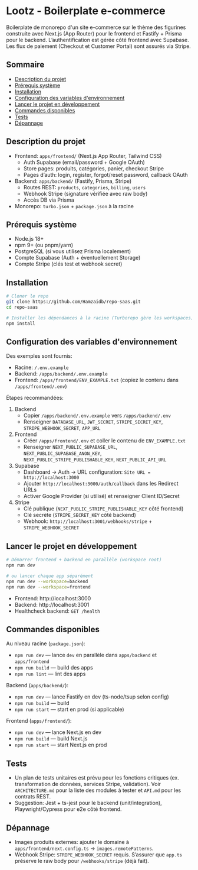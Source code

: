 # Lootz - Boilerplate e-commerce

Boilerplate de monorepo d'un site e-commerce sur le thème des figurines construite avec Next.js (App Router) pour le frontend et Fastify + Prisma pour le backend. L’authentification est gérée côté frontend avec Supabase. Les flux de paiement (Checkout et Customer Portal) sont assurés via Stripe.

## Sommaire
- [Description du projet](#description-du-projet)
- [Prérequis système](#prérequis-système)
- [Installation](#installation)
- [Configuration des variables d'environnement](#configuration-des-variables-denvironnement)
- [Lancer le projet en développement](#lancer-le-projet-en-développement)
- [Commandes disponibles](#commandes-disponibles)
- [Tests](#tests)
- [Dépannage](#dépannage)

## Description du projet
- Frontend: `apps/frontend/` (Next.js App Router, Tailwind CSS)
  - Auth Supabase (email/password + Google OAuth)
  - Store pages: produits, catégories, panier, checkout Stripe
  - Pages d’auth: login, register, forgot/reset password, callback OAuth
- Backend: `apps/backend/` (Fastify, Prisma, Stripe)
  - Routes REST: `products`, `categories`, `billing`, `users`
  - Webhook Stripe (signature vérifiée avec raw body)
  - Accès DB via Prisma
- Monorepo: `turbo.json` + `package.json` à la racine

## Prérequis système
- Node.js 18+
- npm 9+ (ou pnpm/yarn)
- PostgreSQL (si vous utilisez Prisma localement)
- Compte Supabase (Auth + éventuellement Storage)
- Compte Stripe (clés test et webhook secret)

## Installation
```bash
# Cloner le repo
git clone https://github.com/Hamzaidb/repo-saas.git
cd repo-saas

# Installer les dépendances à la racine (Turborepo gère les workspaces)
npm install
```

## Configuration des variables d'environnement
Des exemples sont fournis:
- Racine: `/.env.example`
- Backend: `/apps/backend/.env.example`
- Frontend: `/apps/frontend/ENV_EXAMPLE.txt` (copiez le contenu dans `/apps/frontend/.env`)

Étapes recommandées:
1. Backend
   - Copier `/apps/backend/.env.example` vers `/apps/backend/.env`
   - Renseigner `DATABASE_URL`, `JWT_SECRET`, `STRIPE_SECRET_KEY`, `STRIPE_WEBHOOK_SECRET`, `APP_URL`
2. Frontend
   - Créer `/apps/frontend/.env` et coller le contenu de `ENV_EXAMPLE.txt`
   - Renseigner `NEXT_PUBLIC_SUPABASE_URL`, `NEXT_PUBLIC_SUPABASE_ANON_KEY`, `NEXT_PUBLIC_STRIPE_PUBLISHABLE_KEY`, `NEXT_PUBLIC_API_URL`
3. Supabase
   - Dashboard → Auth → URL configuration: `Site URL = http://localhost:3000`
   - Ajouter `http://localhost:3000/auth/callback` dans les Redirect URLs
   - Activer Google Provider (si utilisé) et renseigner Client ID/Secret
4. Stripe
   - Clé publique (`NEXT_PUBLIC_STRIPE_PUBLISHABLE_KEY` côté frontend)
   - Clé secrète (`STRIPE_SECRET_KEY` côté backend)
   - Webhook: `http://localhost:3001/webhooks/stripe` + `STRIPE_WEBHOOK_SECRET`

## Lancer le projet en développement
```bash
# Démarrer frontend + backend en parallèle (workspace root)
npm run dev

# ou lancer chaque app séparément
npm run dev --workspace=backend
npm run dev --workspace=frontend
```
- Frontend: http://localhost:3000
- Backend:  http://localhost:3001
- Healthcheck backend: `GET /health`

## Commandes disponibles
Au niveau racine (`package.json`):
- `npm run dev` — lance `dev` en parallèle dans `apps/backend` et `apps/frontend`
- `npm run build` — build des apps
- `npm run lint` — lint des apps

Backend (`apps/backend/`):
- `npm run dev` — lance Fastify en dev (ts-node/tsup selon config)
- `npm run build` — build
- `npm run start` — start en prod (si applicable)

Frontend (`apps/frontend/`):
- `npm run dev` — lance Next.js en dev
- `npm run build` — build Next.js
- `npm run start` — start Next.js en prod

## Tests
- Un plan de tests unitaires est prévu pour les fonctions critiques (ex. transformation de données, services Stripe, validation). Voir `ARCHITECTURE.md` pour la liste des modules à tester et `API.md` pour les contrats REST.
- Suggestion: Jest + ts-jest pour le backend (unit/integration), Playwright/Cypress pour e2e côté frontend.

## Dépannage
- Images produits externes: ajouter le domaine à `apps/frontend/next.config.ts` → `images.remotePatterns`.
- Webhook Stripe: `STRIPE_WEBHOOK_SECRET` requis. S’assurer que `app.ts` préserve le raw body pour `/webhooks/stripe` (déjà fait).
